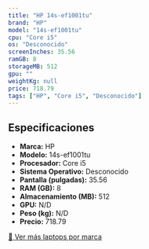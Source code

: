 ```yaml
---
title: "HP 14s-ef1001tu"
brand: "HP"
model: "14s-ef1001tu"
cpu: "Core i5"
os: "Desconocido"
screenInches: 35.56
ramGB: 8
storageMB: 512
gpu: ""
weightKg: null
price: 718.79
tags: ["HP", "Core i5", "Desconocido"]
---
```

## Especificaciones

- **Marca:** HP
- **Modelo:** 14s-ef1001tu
- **Procesador:** Core i5
- **Sistema Operativo:** Desconocido
- **Pantalla (pulgadas):** 35.56
- **RAM (GB):** 8
- **Almacenamiento (MB):** 512
- **GPU:** N/D
- **Peso (kg):** N/D
- **Precio:** 718.79

[:rocket: Ver más laptops por marca](/brand/hp)
